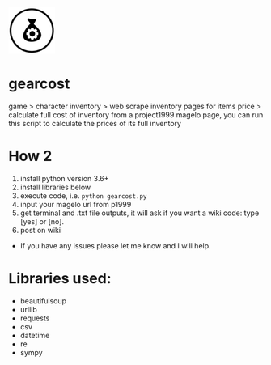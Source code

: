 
 ![](/gearcost_small.png)

# gearcost
game > character inventory > web scrape inventory pages for items price > calculate full cost of inventory
from a project1999 magelo page, you can run this script to calculate the prices of its full inventory

# How 2
1. install python version 3.6+
2. install libraries below
3. execute code, i.e. `python gearcost.py`
4. input your magelo url from p1999
5. get terminal and .txt file outputs, it will ask if you want a wiki code: type [yes] or [no].
6. post on wiki

* If you have any issues please let me know and I will help.

# Libraries used:
- beautifulsoup
- urllib
- requests
- csv
- datetime
- re
- sympy
